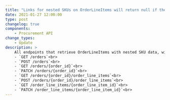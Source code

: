 ```yaml
---
title: "Links for nested SKUs on OrderLineItems will return null if the SKU has been deleted"
date: 2021-01-27 12:00:00
type: post
changelog: true
components:
    - Procurement API
change_types:
    - Update
description: >
    All endpoints that retrieve OrderLineItems with nested SKU data, will now return ``null`` for the ``links`` attribute of the SKU if the SKU has been deleted. The following endpoints are affected:<br><br>
    - `GET /orders`<br>
    - `POST /orders`<br>
    - `GET /orders/{order_id}`<br>
    - `PATCH /orders/{order_id}`<br>
    - `GET /orders/{order_id}/order_line_items`<br>
    - `POST /orders/{order_id}/order_line_items`<br>
    - `GET /order_line_items/{order_line_item_id}`<br>
    - `PATCH /order_line_items/{order_line_item_id}`<br>
---
```

